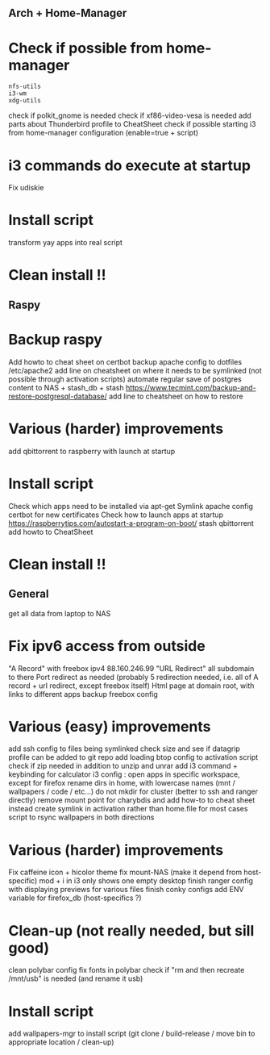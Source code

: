 ## Arch + Home-Manager

# Check if possible from home-manager
    nfs-utils
    i3-wm
    xdg-utils


check if polkit_gnome is needed
check if xf86-video-vesa is needed
add parts about Thunderbird profile to CheatSheet
check if possible starting i3 from home-manager configuration (enable=true + script)

# i3 commands do execute at startup
Fix udiskie

# Install script
transform yay apps into real script

# Clean install !!


## Raspy

# Backup raspy
Add howto to cheat sheet on certbot
backup apache config to dotfiles
    /etc/apache2
    add line on cheatsheet on where it needs to be symlinked (not possible through activation scripts)
automate regular save of postgres content to NAS + stash_db + stash
    https://www.tecmint.com/backup-and-restore-postgresql-database/
    add line to cheatsheet on how to restore

# Various (harder) improvements
add qbittorrent to raspberry with launch at startup

# Install script
Check which apps need to be installed via apt-get
Symlink apache config
certbot for new certificates
Check how to launch apps at startup
    https://raspberrytips.com/autostart-a-program-on-boot/
    stash
    qbittorrent
    add howto to CheatSheet

# Clean install !!


## General
get all data from laptop to NAS

# Fix ipv6 access from outside
"A Record" with freebox ipv4 88.160.246.99
"URL Redirect" all subdomain to there
Port redirect as needed (probably 5 redirection needed, i.e. all of A record + url redirect, except freebox itself)
Html page at domain root, with links to different apps
backup freebox config

# Various (easy) improvements
add ssh config to files being symlinked
check size and see if datagrip profile can be added to git repo
add loading btop config to activation script
check if zip needed in addition to unzip and unrar
add i3 command + keybinding for calculator
i3 config : open apps in specific workspace, except for firefox
rename dirs in home, with lowercase names (mnt / wallpapers / code / etc...)
do not mkdir for cluster (better to ssh and ranger directly)
remove mount point for charybdis and add how-to to cheat sheet instead
create symlink in activation rather than home.file for most cases
script to rsync wallpapers in both directions

# Various (harder) improvements
Fix caffeine icon + hicolor theme
fix mount-NAS (make it depend from host-specific)
mod + i in i3 only shows one empty desktop
finish ranger config with displaying previews for various files
finish conky configs
add ENV variable for firefox_db (host-specifics ?)

# Clean-up (not really needed, but sill good)
clean polybar config
fix fonts in polybar
check if "rm and then recreate /mnt/usb" is needed (and rename it usb)

# Install script
add wallpapers-mgr to install script (git clone / build-release / move bin to appropriate location / clean-up)
